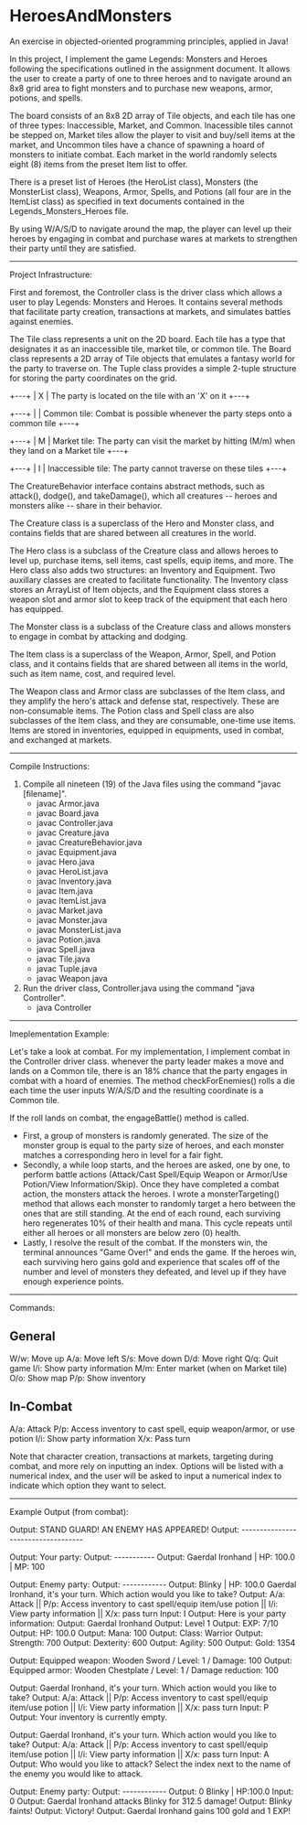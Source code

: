 # HeroesAndMonsters

An exercise in objected-oriented programming principles, applied in Java!

In this project, I implement the game Legends: Monsters and Heroes following the specifications outlined in the assignment document. It allows the user to create a party
of one to three heroes and to navigate around an 8x8 grid area to fight monsters and to purchase new weapons, armor, potions, and spells.

The board consists of an 8x8 2D array of Tile objects, and each tile has one of three types: Inaccessible, Market, and Common. Inacessible tiles cannot be stepped on, Market
tiles allow the player to visit and buy/sell items at the market, and Uncommon tiles have a chance of spawning a hoard of monsters to initiate combat. Each market in the world
randomly selects eight (8) items from the preset Item list to offer.

There is a preset list of Heroes (the HeroList class), Monsters (the MonsterList class), Weapons, Armor, Spells, and Potions (all four are in the ItemList class) as specified
in text documents contained in the Legends_Monsters_Heroes file.

By using W/A/S/D to navigate around the map, the player can level up their heroes by engaging in combat and purchase wares at markets to strengthen their party until they are satisfied.

------------------------------------------------------

Project Infrastructure:

First and foremost, the Controller class is the driver class which allows a user to play Legends: Monsters and Heroes. It contains several methods that facilitate party creation,
transactions at markets, and simulates battles against enemies.

The Tile class represents a unit on the 2D board. Each tile has a type that designates it as an inaccessible tile, market tile, or common tile. The Board class represents a 2D array
of Tile objects that emulates a fantasy world for the party to traverse on. The Tuple class provides a simple 2-tuple structure for storing the party coordinates on the grid.

+---+
| X | The party is located on the tile with an 'X' on it
+---+

+---+
|   | Common tile: Combat is possible whenever the party steps onto a common tile
+---+

+---+
| M | Market tile: The party can visit the market by hitting (M/m) when they land on a Market tile
+---+

+---+
| I | Inaccessible tile: The party cannot traverse on these tiles
+---+

The CreatureBehavior interface contains abstract methods, such as attack(), dodge(), and takeDamage(), which all creatures -- heroes and monsters alike -- share in their behavior.

The Creature class is a superclass of the Hero and Monster class, and contains fields that are shared between all creatures in the world.

The Hero class is a subclass of the Creature class and allows heroes to level up, purchase items, sell items, cast spells, equip items, and more. The Hero class also adds two structures: an
Inventory and Equipment. Two auxillary classes are created to facilitate functionality. The Inventory class stores an ArrayList of Item objects, and the Equipment class stores a
weapon slot and armor slot to keep track of the equipment that each hero has equipped.

The Monster class is a subclass of the Creature class and allows monsters to engage in combat by attacking and dodging.

The Item class is a superclass of the Weapon, Armor, Spell, and Potion class, and it contains fields that are shared between all items in the world, such as item name, cost, and
required level.

The Weapon class and Armor class are subclasses of the Item class, and they amplify the hero's attack and defense stat, respectively. These are non-consumable items. The Potion
class and Spell class are also subclasses of the Item class, and they are consumable, one-time use items. Items are stored in inventories, equipped in equipments, used in combat,
and exchanged at markets.

------------------------------------------------------

Compile Instructions:

1. Compile all nineteen (19) of the Java files using the command "javac [filename]".
	- javac Armor.java
	- javac Board.java
	- javac Controller.java
	- javac Creature.java
	- javac CreatureBehavior.java
	- javac Equipment.java
	- javac Hero.java
	- javac HeroList.java
	- javac Inventory.java
	- javac Item.java
	- javac ItemList.java
	- javac Market.java
	- javac Monster.java
	- javac MonsterList.java
	- javac Potion.java
	- javac Spell.java
	- javac Tile.java
	- javac Tuple.java
	- javac Weapon.java
2. Run the driver class, Controller.java using the command "java Controller".
	- java Controller

------------------------------------------------------

Imeplementation Example:

Let's take a look at combat. For my implementation, I implement combat in the Controller driver class. whenever the party leader makes a move and lands on a Common tile, there is an
18% chance that the party engages in combat with a hoard of enemies. The method checkForEnemies() rolls a die each time the user inputs W/A/S/D and the resulting coordinate is a Common
tile.

If the roll lands on combat, the engageBattle() method is called. 
- First, a group of monsters is randomly generated. The size of the monster group is equal to the party size of heroes, and each monster matches a corresponding hero in level for a fair fight.
- Secondly, a while loop starts, and the heroes are asked, one by one, to perform battle actions (Attack/Cast Spell/Equip Weapon or Armor/Use Potion/View Information/Skip). Once they have
completed a combat action, the monsters attack the heroes. I wrote a monsterTargeting() method that allows each monster to randomly target a hero between the ones that are still standing.
At the end of each round, each surviving hero regenerates 10% of their health and mana. This cycle repeats until either all heroes or all monsters are below zero (0) health.
- Lastly, I resolve the result of the combat. If the monsters win, the terminal announces "Game Over!" and ends the game. If the heroes win, each surviving hero gains gold and experience
that scales off of the number and level of monsters they defeated, and level up if they have enough experience points.

------------------------------------------------------

Commands:

General
-------
W/w: Move up
A/a: Move left
S/s: Move down
D/d: Move right
Q/q: Quit game
I/i: Show party information
M/m: Enter market (when on Market tile)
O/o: Show map
P/p: Show inventory

In-Combat
---------
A/a: Attack
P/p: Access inventory to cast spell, equip weapon/armor, or use potion
I/i: Show party information
X/x: Pass turn

Note that character creation, transactions at markets, targeting during combat, and more rely on inputting an index. Options will be listed with a numerical index, and the user will be
asked to input a numerical index to indicate which option they want to select.


------------------------------------------------------

Example Output (from combat):


Output: STAND GUARD! AN ENEMY HAS APPEARED!
Output: -----------------------------------

Output: Your party:
Output: -----------
Output: Gaerdal Ironhand | HP: 100.0 | MP: 100

Output: Enemy party:
Output: ------------
Output: Blinky | HP: 100.0
Gaerdal Ironhand, it's your turn. Which action would you like to take?
Output: A/a: Attack || P/p: Access inventory to cast spell/equip item/use potion || I/i: View party information || X/x: pass turn
Input:  I
Output: Here is your party information: 
Output: Gaerdal Ironhand
Output: Level 1
Output: EXP: 7/10
Output: HP: 100.0
Output: Mana: 100
Output: Class: Warrior
Output: Strength: 700
Output: Dexterity: 600
Output: Agility: 500
Output: Gold: 1354

Output: Equipped weapon: Wooden Sword / Level: 1 / Damage: 100
Output: Equipped armor: Wooden Chestplate / Level: 1 / Damage reduction: 100

Output: Gaerdal Ironhand, it's your turn. Which action would you like to take?
Output: A/a: Attack || P/p: Access inventory to cast spell/equip item/use potion || I/i: View party information || X/x: pass turn
Input:  P
Output: Your inventory is currently empty.

Output: Gaerdal Ironhand, it's your turn. Which action would you like to take?
Output: A/a: Attack || P/p: Access inventory to cast spell/equip item/use potion || I/i: View party information || X/x: pass turn
Input: A
Output: Who would you like to attack? Select the index next to the name of the enemy you would like to attack.

Output: Enemy party:
Output: ------------
Output: 0 Blinky | HP:100.0
Input:  0
Output: Gaerdal Ironhand attacks Blinky for 312.5 damage!
Output: Blinky faints!
Output: Victory!
Output: Gaerdal Ironhand gains 100 gold and 1 EXP!
